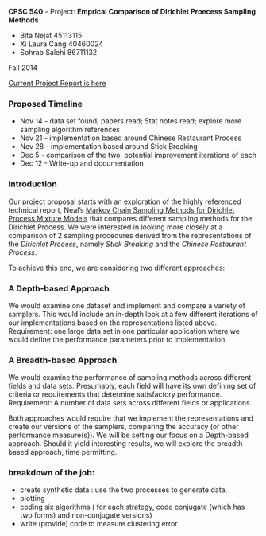 __CPSC 540__ - Project: __Emprical Comparison of Dirichlet Proecess Sampling Methods__



* Bita Nejat 45113115
* Xi Laura Cang 40460024
* Sohrab Salehi 86711132

Fall 2014

[Current Project Report is here](docs/report/report.pdf)

### Proposed Timeline
* Nov 14 - data set found; papers read; Stat notes read; explore more sampling algorithm references
* Nov 21 - implementation based around Chinese Restaurant Process
* Nov 28 - implementation based around Stick Breaking
* Dec 5 - comparison of the two, potential improvement iterations of each
* Dec 12 - Write-up and documentation


### Introduction
Our project proposal starts with an exploration of the highly referenced technical report, Neal’s [Markov Chain Sampling Methods for Dirichlet Process Mixture Models](http://www.stat.columbia.edu/npbayes/papers/neal_sampling.pdf) that compares different sampling methods for the Dirichlet Process. We were interested in looking more closely at a comparison of 2 sampling procedures derived from the representations of the *Dirichlet Process*, namely _Stick Breaking_ and the _Chinese Restaurant Process_.  

To achieve this end, we are considering two different approaches:

### A Depth-based Approach
We would examine one dataset and implement and compare a variety of samplers.  This would include an in-depth look at a few different iterations of our implementations based on the representations listed above.
Requirement: one large data set in one particular application where we would define the performance parameters prior to implementation.

### A Breadth-based Approach
We would examine the performance of sampling methods across different fields and data sets.  Presumably, each field will have its own defining set of criteria or requirements that determine satisfactory performance. 
Requirement: A number of data sets across different fields or applications.

Both approaches would require that we implement the representations and create our versions of the samplers, comparing the accuracy (or other performance measure(s)).  We will be setting our focus on a Depth-based approach.  Should it yield interesting results, we will explore the breadth based approach, time permitting.


### breakdown of the job:
* create synthetic data : use the two processes to generate data.
* plotting
* coding six algorithms ( for each strategy, code conjugate (which has two forms) and non-conjugate versions)
* write (provide) code to measure clustering error

